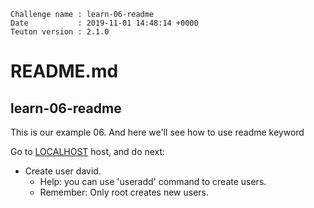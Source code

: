 ```
Challenge name : learn-06-readme
Date           : 2019-11-01 14:48:14 +0000
Teuton version : 2.1.0
```
# README.md

## learn-06-readme

This is our example 06.
And here we'll see how to use readme keyword

Go to [LOCALHOST](#required-hosts) host, and do next:
* Create user david.
    * Help: you can use 'useradd' command to create users.
    * Remember: Only root creates new users.
